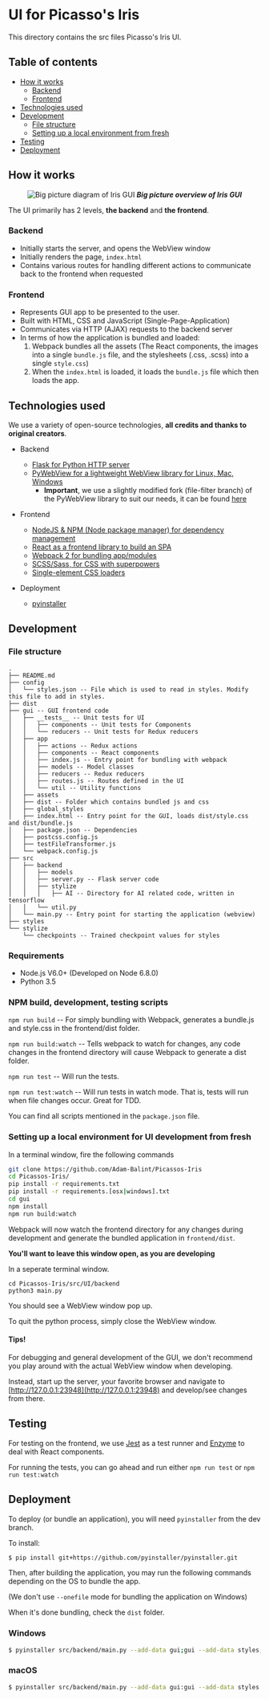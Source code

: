 # UI for Picasso's Iris

This directory contains the src files Picasso's Iris UI.

## Table of contents

- [How it works](#how-it-works)
  - [Backend](#backend)
  - [Frontend](#frontend)
- [Technologies used](#technologies-used)
- [Development](#development)
  - [File structure](#file-structure)
  - [Setting up a local environment from fresh](#setting-up-a-local-environment-for-ui-development-from-fresh)
- [Testing](#testing)
- [Deployment](#deployment)

## How it works

<p align="center">
  <img alt="Big picture diagram of Iris GUI" src="http://i.imgur.com/BZ8HA8Q.png" />
  <b><i>Big picture overview of Iris GUI</i></b>
</p>

The UI primarily has 2 levels, **the backend** and **the frontend**.

### Backend
- Initially starts the server, and opens the WebView window
- Initially renders the page, `index.html`
- Contains various routes for handling different actions to communicate back to the frontend when requested

### Frontend
- Represents GUI app to be presented to the user.
- Built with HTML, CSS and JavaScript (Single-Page-Application)
- Communicates via HTTP (AJAX) requests to the backend server
- In terms of how the application is bundled and loaded:
    1. Webpack bundles all the assets (The React components, the images into a single `bundle.js` file, and the stylesheets (.css, .scss) into a single `style.css`)
    2. When the `index.html` is loaded, it loads the `bundle.js` file which then loads the app.

## Technologies used

We use a variety of open-source technologies, **all credits and thanks to original creators**.

- Backend
  - [Flask for Python HTTP server](http://flask.pocoo.org/)
  - [PyWebView for a lightweight WebView library for Linux, Mac, Windows](https://github.com/r0x0r/pywebview/)
    - **Important**, we use a slightly modified fork (file-filter branch) of the PyWebView library to suit our needs, it can be found [here](https://github.com/fzxt/pywebview/tree/file-filter)

- Frontend
  - [NodeJS & NPM (Node package manager) for dependency management](https://www.npmjs.com/)
  - [React as a frontend library to build an SPA](https://facebook.github.io/react/)
  - [Webpack 2 for bundling app/modules](https://webpack.github.io/)
  - [SCSS/Sass, for CSS with superpowers](http://sass-lang.com/)
  - [Single-element CSS loaders](https://github.com/lukehaas/css-loaders)

- Deployment
  - [pyinstaller](https://github.com/pyinstaller/pyinstaller/)

## Development

### File structure

```
.
├── README.md
├── config
│   └── styles.json -- File which is used to read in styles. Modify this file to add in styles.
├── dist
├── gui -- GUI frontend code
│   ├── __tests__ -- Unit tests for UI
│   │   ├── components -- Unit tests for Components
│   │   └── reducers -- Unit tests for Redux reducers
│   ├── app
│   │   ├── actions -- Redux actions
│   │   ├── components -- React components
│   │   ├── index.js -- Entry point for bundling with webpack
│   │   ├── models -- Model classes
│   │   ├── reducers -- Redux reducers
│   │   ├── routes.js -- Routes defined in the UI
│   │   └── util -- Utility functions
│   ├── assets
│   ├── dist -- Folder which contains bundled js and css
│   ├── global_styles
│   ├── index.html -- Entry point for the GUI, loads dist/style.css and dist/bundle.js
│   ├── package.json -- Dependencies
│   ├── postcss.config.js
│   ├── testFileTransformer.js
│   └── webpack.config.js
├── src
│   ├── backend
│   │   ├── models
│   │   ├── server.py -- Flask server code
│   │   ├── stylize
│   │   │   ├── AI -- Directory for AI related code, written in tensorflow
│   │   └── util.py
│   └── main.py -- Entry point for starting the application (webview)
├── styles
└── stylize
    └── checkpoints -- Trained checkpoint values for styles
```

### Requirements

- Node.js V6.0+ (Developed on Node 6.8.0)
- Python 3.5


### NPM build, development, testing scripts

`npm run build` -- For simply bundling with Webpack, generates a bundle.js and style.css in the frontend/dist folder.

`npm run build:watch` -- Tells webpack to watch for changes, any code changes in the frontend directory will cause Webpack to generate a dist folder.

`npm run test` -- Will run the tests.

`npm run test:watch` -- Will run tests in watch mode. That is, tests will run when file changes occur. Great for TDD.

You can find all scripts mentioned in the `package.json` file.

### Setting up a local environment for UI development from fresh

In a terminal window, fire the following commands

```sh
git clone https://github.com/Adam-Balint/Picassos-Iris
cd Picassos-Iris/
pip install -r requirements.txt
pip install -r requirements.[osx|windows].txt
cd gui
npm install
npm run build:watch
```

Webpack will now watch the frontend directory for any changes during development
and generate the bundled application in `frontend/dist`.

**You'll want to leave this window open, as you are developing**

In a seperate terminal window.

```
cd Picassos-Iris/src/UI/backend
python3 main.py
```

You should see a WebView window pop up.

To quit the python process, simply close the WebView window.

#### Tips!

For debugging and general development of the GUI, we don't recommend you play around with the actual WebView window when developing.

Instead, start up the server, your favorite browser and navigate to [http://127.0.0.1:23948](http://127.0.0.1:23948) and develop/see changes from there.

## Testing

For testing on the frontend, we use [Jest](https://facebook.github.io/jest/) as a test runner and [Enzyme](https://github.com/airbnb/enzyme) to deal with React components.

For running the tests, you can go ahead and run either `npm run test` or `npm run test:watch`

## Deployment

To deploy (or bundle an application), you will need `pyinstaller` from the dev branch.

To install:

```sh
$ pip install git+https://github.com/pyinstaller/pyinstaller.git
```

Then, after building the application, you may run the following commands depending on the OS to bundle the app.

(We don't use `--onefile` mode for bundling the application on Windows)

When it's done bundling, check the `dist` folder.

### Windows
```sh
$ pyinstaller src/backend/main.py --add-data gui;gui --add-data styles;styles --add-data stylize;stylize --add-data config;config --windowed
```

### macOS
```sh
$ pyinstaller src/backend/main.py --add-data gui:gui --add-data styles:styles --add-data stylize:stylize --add-data config:config --windowed --onefile
```
